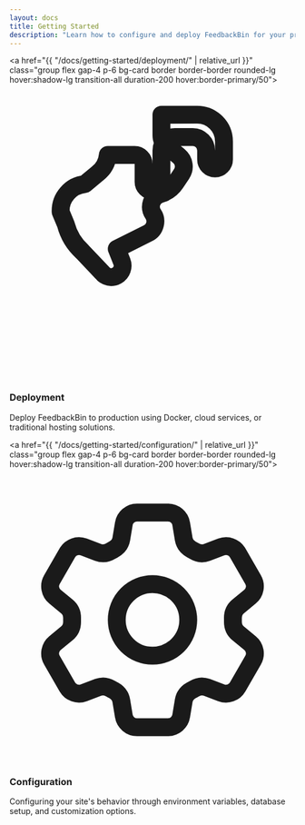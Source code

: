```yaml
---
layout: docs
title: Getting Started
description: "Learn how to configure and deploy FeedbackBin for your production feedback management needs."
---
```


<div class="grid grid-cols-1 md:grid-cols-3 gap-6 my-8">

  <a href="{{ "/docs/getting-started/deployment/" | relative_url }}" class="group flex gap-4 p-6 bg-card border border-border rounded-lg hover:shadow-lg transition-all duration-200 hover:border-primary/50">
    <div class="w-12 h-12 bg-primary/10 rounded-lg flex items-center justify-center group-hover:bg-primary/20 transition-colors flex-shrink-0 mt-8">
      <svg class="w-6 h-6 text-primary" fill="none" viewBox="0 0 24 24" stroke-width="1.5" stroke="currentColor">
        <path stroke-linecap="round" stroke-linejoin="round" d="M12.75 3.03v.568c0 .334.148.65.405.864l1.068.89c.442.369.535 1.01.216 1.49l-.51.766a2.25 2.25 0 01-1.161.886l-.143.048a1.107 1.107 0 00-.57 1.664c.369.555.169 1.307-.427 1.605L9 13.125l.423 1.059a.956.956 0 01-1.652.928L6.116 13.37a4.718 4.718 0 01-1.39-2.296l-.435-1.044A2.25 2.25 0 016.315 7.7l1.068-.89A2.25 2.25 0 008.25 5.25h2.25c.414 0 .75.336.75.75v1.5c0 .414.336.75.75.75s.75-.336.75-.75V4.875c0-.621.504-1.125 1.125-1.125h1.5c.621 0 1.125.504 1.125 1.125v.75c0 .414.336.75.75.75s.75-.336.75-.75v-1.5a2.25 2.25 0 00-2.25-2.25H12.75z" />
      </svg>
    </div>
    <div>
      <h3 class="text-lg font-semibold mb-2 group-hover:text-primary transition-colors">Deployment</h3>
      <p class="text-muted-foreground text-sm leading-relaxed">
        Deploy FeedbackBin to production using Docker, cloud services, or traditional hosting solutions.
      </p>
    </div>
  </a>

  <a href="{{ "/docs/getting-started/configuration/" | relative_url }}" class="group flex gap-4 p-6 bg-card border border-border rounded-lg hover:shadow-lg transition-all duration-200 hover:border-primary/50">
    <div class="w-12 h-12 bg-primary/10 rounded-lg flex items-center justify-center group-hover:bg-primary/20 transition-colors flex-shrink-0 mt-8">
      <svg class="w-6 h-6 text-primary" fill="none" viewBox="0 0 24 24" stroke-width="1.5" stroke="currentColor">
        <path stroke-linecap="round" stroke-linejoin="round" d="M9.594 3.94c.09-.542.56-.94 1.11-.94h2.593c.55 0 1.02.398 1.11.94l.213 1.281c.063.374.313.686.645.87.074.04.147.083.22.127.324.196.72.257 1.075.124l1.217-.456a1.125 1.125 0 011.37.49l1.296 2.247a1.125 1.125 0 01-.26 1.431l-1.003.827c-.293.24-.438.613-.431.992a6.759 6.759 0 010 .255c-.007.378.138.75.43.99l1.005.828c.424.35.534.954.26 1.43l-1.298 2.247a1.125 1.125 0 01-1.369.491l-1.217-.456c-.355-.133-.75-.072-1.076.124a6.57 6.57 0 01-.22.128c-.331.183-.581.495-.644.869l-.213 1.28c-.09.543-.56.941-1.11.941h-2.594c-.55 0-1.019-.398-1.11-.94l-.213-1.281c-.062-.374-.312-.686-.644-.87a6.52 6.52 0 01-.22-.127c-.325-.196-.72-.257-1.076-.124l-1.217.456a1.125 1.125 0 01-1.369-.49l-1.297-2.247a1.125 1.125 0 01.26-1.431l1.004-.827c.292-.24.437-.613.43-.992a6.932 6.932 0 010-.255c.007-.378-.138-.75-.43-.99l-1.004-.828a1.125 1.125 0 01-.26-1.43l1.297-2.247a1.125 1.125 0 011.37-.491l1.216.456c.356.133.751.072 1.076-.124.072-.044.146-.087.22-.128.332-.183.582-.495.644-.869l.214-1.281z" />
        <path stroke-linecap="round" stroke-linejoin="round" d="M15 12a3 3 0 11-6 0 3 3 0 016 0z" />
      </svg>
    </div>
    <div>
      <h3 class="text-lg font-semibold mb-2 group-hover:text-primary transition-colors">Configuration</h3>
      <p class="text-muted-foreground text-sm leading-relaxed">
        Configuring your site's behavior through environment variables, database setup, and customization options.
      </p>
    </div>
  </a>
</div>

